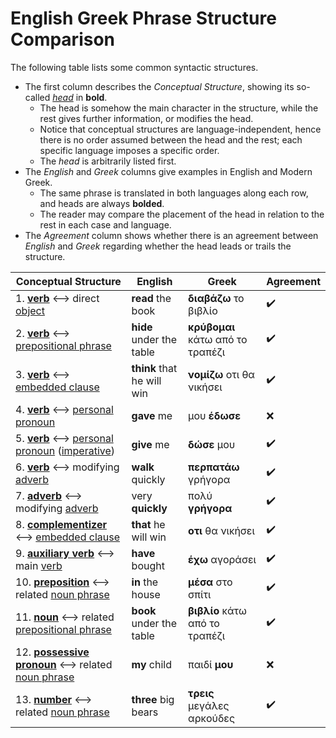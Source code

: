 # English Greek Phrase Structure Comparison

The following table lists some common syntactic structures.

* The first column describes the *Conceptual Structure*, showing its so-called [*head*](https://en.wikipedia.org/wiki/Head_(linguistics)) in **bold**.
    * The head is somehow the main character in the structure, while the rest gives further information, or modifies the head.
    * Notice that conceptual structures are language-independent, hence there is no order assumed between the head and the rest; each specific language imposes a specific order.
    * The *head* is arbitrarily listed first.
* The *English* and *Greek* columns give examples in English and Modern Greek.
    * The same phrase is translated in both languages along each row, and heads are always **bolded**.
    * The reader may compare the placement of the head in relation to the rest in each case and language.
* The *Agreement* column shows whether there is an agreement between *English* and *Greek* regarding whether the head leads or trails the structure.

|Conceptual Structure|English|Greek|Agreement|
|--------------------|-------|-----|---------|
|1. [**verb**](https://en.wikipedia.org/wiki/Verb) ⟷ direct [object](https://en.wikipedia.org/wiki/Object_(grammar))|**read** the book|**διαβάζω** το βιβλίο|✔️|
|2. [**verb**](https://en.wikipedia.org/wiki/Verb) ⟷ [prepositional phrase](https://en.wikipedia.org/wiki/Adpositional_phrase#Prepositional_phrases)|**hide** under the table|**κρύβομαι** κάτω από το τραπέζι|✔️|
|3. [**verb**](https://en.wikipedia.org/wiki/Verb) ⟷ [embedded clause](https://en.wikipedia.org/wiki/Dependent_clause)|**think** that he will win|**νομίζω** οτι θα νικήσει|✔️|
|4. [**verb**](https://en.wikipedia.org/wiki/Verb) ⟷ [personal pronoun](https://en.wikipedia.org/wiki/Personal_pronoun)|**gave** me|μου **έδωσε**|❌|
|5. [**verb**](https://en.wikipedia.org/wiki/Verb) ⟷ [personal pronoun](https://en.wikipedia.org/wiki/Personal_pronoun) ([imperative](https://en.wikipedia.org/wiki/Imperative_mood))|**give** me|**δώσε** μου|✔️|
|6. [**verb**](https://en.wikipedia.org/wiki/Verb) ⟷ modifying [adverb](https://en.wikipedia.org/wiki/Adverb)|**walk** quickly|**περπατάω** γρήγορα|✔️|
|7. [**adverb**](https://en.wikipedia.org/wiki/Adverb) ⟷ modifying [adverb](https://en.wikipedia.org/wiki/Adverb)|very **quickly**|πολύ **γρήγορα**|✔️|
|8. [**complementizer**](https://en.wikipedia.org/wiki/Complementizer) ⟷ [embedded clause](https://en.wikipedia.org/wiki/Dependent_clause)|**that** he will win|**οτι** θα νικήσει|✔️|
|9. [**auxiliary verb**](https://en.wikipedia.org/wiki/Auxiliary_verb) ⟷ main [verb](https://en.wikipedia.org/wiki/Verb)|**have** bought|**έχω** αγοράσει|✔️|
|10. [**preposition**](https://en.wikipedia.org/wiki/Preposition_and_postposition) ⟷ related [noun phrase](https://en.wikipedia.org/wiki/Noun_phrase)|**in** the house|**μέσα** στο σπίτι|✔️|
|11. [**noun**](https://en.wikipedia.org/wiki/Noun) ⟷ related [prepositional phrase](https://en.wikipedia.org/wiki/Adpositional_phrase#Prepositional_phrases)|**book** under the table|**βιβλίο** κάτω από το τραπέζι|✔️|
|12. [**possessive pronoun**](https://en.wikipedia.org/wiki/Possessive) ⟷ related [noun phrase](https://en.wikipedia.org/wiki/Noun_phrase)|**my** child|παιδί **μου**|❌|
|13. [**number**](https://en.wikipedia.org/wiki/Grammatical_number) ⟷ related [noun phrase](https://en.wikipedia.org/wiki/Noun_phrase)|**three** big bears|**τρεις** μεγάλες αρκούδες|✔️|

